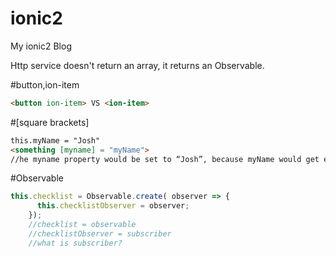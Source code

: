 # ionic2
My ionic2 Blog

Http service doesn't return an array, it returns an Observable.

#button,ion-item
```html
<button ion-item> VS <ion-item>
```
#[square brackets]
```html
this.myName = "Josh"
<something [myname] = "myName">
//he myname property would be set to “Josh”, because myName would get evaluated first in this instance.
```

#Observable
```javascript
this.checklist = Observable.create( observer => {
      this.checklistObserver = observer;
    });
    //checklist = observable
    //checklistObserver = subscriber
    //what is subscriber?
  ```
